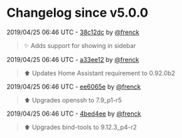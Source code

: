 # Changelog since v5.0.0

2019/04/25 06:46 UTC - [38c12dc](https://github.com/hassio-addons/addon-ssh/commit/38c12dce40e02c488b270af2e56e173d59ade63f) by [@frenck](https://github.com/frenck)
> :sparkles: Adds support for showing in sidebar 

2019/04/25 06:46 UTC - [a33ee12](https://github.com/hassio-addons/addon-ssh/commit/a33ee1228b350a08d22a165ba999ff0c487a5ffa) by [@frenck](https://github.com/frenck)
> :arrow_up: Updates Home Assistant requirement to 0.92.0b2 

2019/04/25 06:46 UTC - [ee6065e](https://github.com/hassio-addons/addon-ssh/commit/ee6065e6b975b580a076ae23a559101b55bb7669) by [@frenck](https://github.com/frenck)
> :arrow_up: Upgrades openssh to 7.9_p1-r5 

2019/04/25 06:46 UTC - [4bed4ee](https://github.com/hassio-addons/addon-ssh/commit/4bed4ee5e32674874d4c9b8c06435a0b37b86fe0) by [@frenck](https://github.com/frenck)
> :arrow_up: Upgrades bind-tools to 9.12.3_p4-r2 

